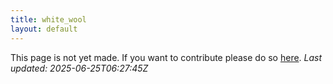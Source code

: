 ```yaml
---
title: white_wool
layout: default
---
```


This page is not yet made. If you want to contribute please do so [here](https://github.com/CrazyH2/Bigstone/blob/wiki/components/white_wool.md).
_Last updated: 2025-06-25T06:27:45Z_
